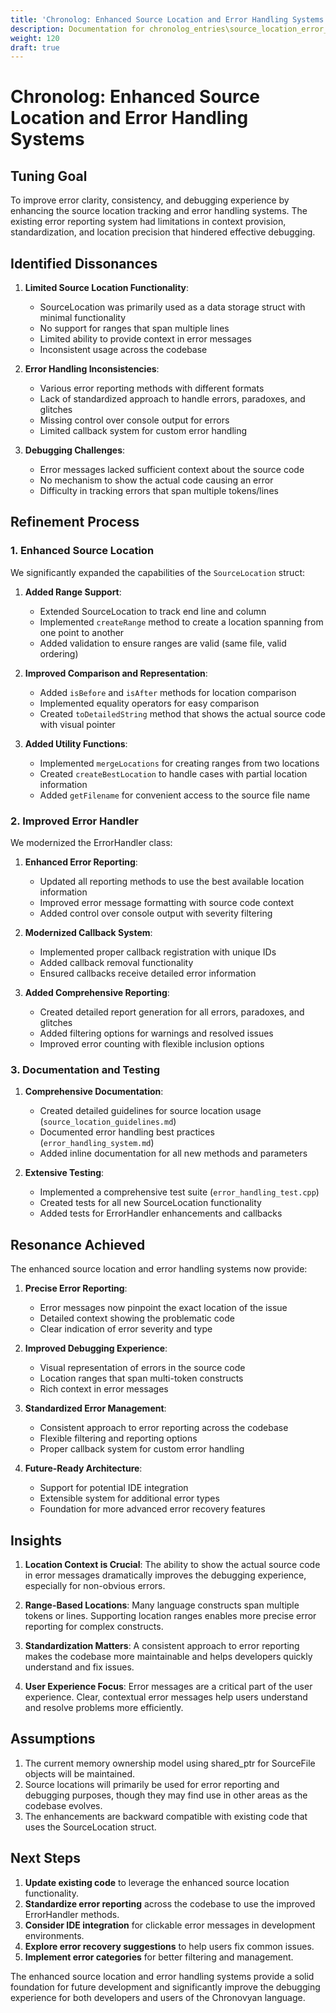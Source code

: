 ```yaml
---
title: 'Chronolog: Enhanced Source Location and Error Handling Systems'
description: Documentation for chronolog_entries\source_location_error_handling.md
weight: 120
draft: true
---
```


# Chronolog: Enhanced Source Location and Error Handling Systems

## Tuning Goal

To improve error clarity, consistency, and debugging experience by enhancing the source location tracking and error handling systems. The existing error reporting system had limitations in context provision, standardization, and location precision that hindered effective debugging.

## Identified Dissonances

1. **Limited Source Location Functionality**:
   - SourceLocation was primarily used as a data storage struct with minimal functionality
   - No support for ranges that span multiple lines
   - Limited ability to provide context in error messages
   - Inconsistent usage across the codebase

2. **Error Handling Inconsistencies**:
   - Various error reporting methods with different formats
   - Lack of standardized approach to handle errors, paradoxes, and glitches
   - Missing control over console output for errors
   - Limited callback system for custom error handling

3. **Debugging Challenges**:
   - Error messages lacked sufficient context about the source code
   - No mechanism to show the actual code causing an error
   - Difficulty in tracking errors that span multiple tokens/lines

## Refinement Process

### 1. Enhanced Source Location

We significantly expanded the capabilities of the `SourceLocation` struct:

1. **Added Range Support**:
   - Extended SourceLocation to track end line and column
   - Implemented `createRange` method to create a location spanning from one point to another
   - Added validation to ensure ranges are valid (same file, valid ordering)

2. **Improved Comparison and Representation**:
   - Added `isBefore` and `isAfter` methods for location comparison
   - Implemented equality operators for easy comparison
   - Created `toDetailedString` method that shows the actual source code with visual pointer

3. **Added Utility Functions**:
   - Implemented `mergeLocations` for creating ranges from two locations
   - Created `createBestLocation` to handle cases with partial location information
   - Added `getFilename` for convenient access to the source file name

### 2. Improved Error Handler

We modernized the ErrorHandler class:

1. **Enhanced Error Reporting**:
   - Updated all reporting methods to use the best available location information
   - Improved error message formatting with source code context
   - Added control over console output with severity filtering

2. **Modernized Callback System**:
   - Implemented proper callback registration with unique IDs
   - Added callback removal functionality
   - Ensured callbacks receive detailed error information

3. **Added Comprehensive Reporting**:
   - Created detailed report generation for all errors, paradoxes, and glitches
   - Added filtering options for warnings and resolved issues
   - Improved error counting with flexible inclusion options

### 3. Documentation and Testing

1. **Comprehensive Documentation**:
   - Created detailed guidelines for source location usage (`source_location_guidelines.md`)
   - Documented error handling best practices (`error_handling_system.md`)
   - Added inline documentation for all new methods and parameters

2. **Extensive Testing**:
   - Implemented a comprehensive test suite (`error_handling_test.cpp`)
   - Created tests for all new SourceLocation functionality
   - Added tests for ErrorHandler enhancements and callbacks

## Resonance Achieved

The enhanced source location and error handling systems now provide:

1. **Precise Error Reporting**:
   - Error messages now pinpoint the exact location of the issue
   - Detailed context showing the problematic code
   - Clear indication of error severity and type

2. **Improved Debugging Experience**:
   - Visual representation of errors in the source code
   - Location ranges that span multi-token constructs
   - Rich context in error messages

3. **Standardized Error Management**:
   - Consistent approach to error reporting across the codebase
   - Flexible filtering and reporting options
   - Proper callback system for custom error handling

4. **Future-Ready Architecture**:
   - Support for potential IDE integration
   - Extensible system for additional error types
   - Foundation for more advanced error recovery features

## Insights

1. **Location Context is Crucial**: The ability to show the actual source code in error messages dramatically improves the debugging experience, especially for non-obvious errors.

2. **Range-Based Locations**: Many language constructs span multiple tokens or lines. Supporting location ranges enables more precise error reporting for complex constructs.

3. **Standardization Matters**: A consistent approach to error reporting makes the codebase more maintainable and helps developers quickly understand and fix issues.

4. **User Experience Focus**: Error messages are a critical part of the user experience. Clear, contextual error messages help users understand and resolve problems more efficiently.

## Assumptions

1. The current memory ownership model using shared_ptr for SourceFile objects will be maintained.
2. Source locations will primarily be used for error reporting and debugging purposes, though they may find use in other areas as the codebase evolves.
3. The enhancements are backward compatible with existing code that uses the SourceLocation struct.

## Next Steps

1. **Update existing code** to leverage the enhanced source location functionality.
2. **Standardize error reporting** across the codebase to use the improved ErrorHandler methods.
3. **Consider IDE integration** for clickable error messages in development environments.
4. **Explore error recovery suggestions** to help users fix common issues.
5. **Implement error categories** for better filtering and management.

The enhanced source location and error handling systems provide a solid foundation for future development and significantly improve the debugging experience for both developers and users of the Chronovyan language.
